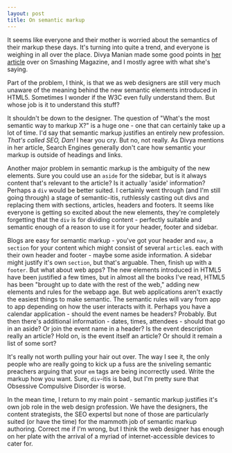 ```yaml
---
layout: post
title: On semantic markup
---
```


It seems like everyone and their mother is worried about the semantics of their markup these days. It's turning into quite a trend, and everyone is weighing in all over the place. Divya Manian made some good points in [her article](http://coding.smashingmagazine.com/2011/11/11/our-pointless-pursuit-of-semantic-value/) over on Smashing Magazine, and I mostly agree with what she's saying.

Part of the problem, I think, is that we as web designers are still very much unaware of the meaning behind the new semantic elements introduced in HTML5. Sometimes I wonder if the W3C even fully understand them. But whose job is it to understand this stuff?
<!-- more -->
It shouldn't be down to the designer. The question of "What's the most semantic way to markup X?" is a huge one - one that can certainly take up a lot of time. I'd say that semantic markup justifies an entirely new profession. _That's called SEO, Dan!_ I hear you cry. But no, not really. As Divya mentions in her article, Search Engines generally don't care how semantic your markup is outside of headings and links.

Another major problem in semantic markup is the ambiguity of the new elements. Sure you could use an `aside` for the sidebar, but is it always content that's relevant to the article? Is it actually 'aside' information? Perhaps a `div` would be better suited. I certainly went through (and I'm still going through) a stage of semantic-itis, ruthlessly casting out divs and replacing them with sections, articles, headers and footers. It seems like everyone is getting so excited about the new elements, they're completely forgetting that the `div` is for dividing content - perfectly suitable and semantic enough of a reason to use it for your header, footer and sidebar.

Blogs are easy for semantic markup - you've got your header and `nav`, a `section` for your content which might consist of several `article`s. each with their own header and footer - maybe some aside information. A sidebar might justify it's own `section`, but that's arguable. Then, finish up with a `footer`. But what about web apps? The new elements introduced in HTML5 have been justified a few times, but in almost all the books I've read, HTML5 has been "brought up to date with the rest of the web," adding new elements and rules for the webapp age. But web applications aren't exactly the easiest things to make semantic. The semantic rules will vary from app to app depending on how the user interacts with it. Perhaps you have a calendar application - should the event names be headers? Probably. But then there's additional information - dates, times, attendees - should that go in an aside? Or join the event name in a header? Is the event description really an article? Hold on, is the event itself an article? Or should it remain a list of some sort?

It's really not worth pulling your hair out over. The way I see it, the only people who are really going to kick up a fuss are the sniveling semantic preachers arguing that your `em` tags are being incorrectly used. Write the markup how you want. Sure, `div`-itis is bad, but I'm pretty sure that Obsessive Compulsive Disorder is worse.

In the mean time, I return to my main point - semantic markup justifies it's own job role in the web design profession. We have the designers, the content strategists, the SEO expertsl but none of those are particularly suited (or have the time) for the mammoth job of semantic markup authoring. Correct me if I'm wrong, but I think the web designer has enough on her plate with the arrival of a myriad of internet-accessible devices to cater for.
